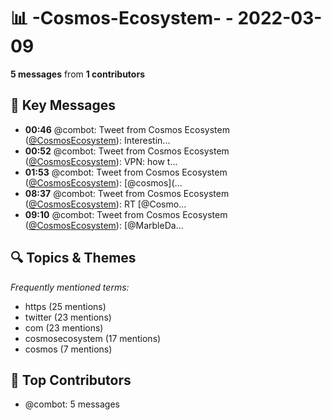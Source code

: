 # 📊 -Cosmos-Ecosystem- - 2022-03-09
**5 messages** from **1 contributors**

## 💬 Key Messages
- **00:46** @combot: Tweet from Cosmos Ecosystem ([@CosmosEcosystem](https://twitter.com/CosmosEcosystem)):
Interestin...
- **00:52** @combot: Tweet from Cosmos Ecosystem ([@CosmosEcosystem](https://twitter.com/CosmosEcosystem)):
VPN: how t...
- **01:53** @combot: Tweet from Cosmos Ecosystem ([@CosmosEcosystem](https://twitter.com/CosmosEcosystem)):
[@cosmos](...
- **08:37** @combot: Tweet from Cosmos Ecosystem ([@CosmosEcosystem](https://twitter.com/CosmosEcosystem)):
RT [@Cosmo...
- **09:10** @combot: Tweet from Cosmos Ecosystem ([@CosmosEcosystem](https://twitter.com/CosmosEcosystem)):
[@MarbleDa...

## 🔍 Topics & Themes
*Frequently mentioned terms:*
- https (25 mentions)
- twitter (23 mentions)
- com (23 mentions)
- cosmosecosystem (17 mentions)
- cosmos (7 mentions)

## 👥 Top Contributors
- @combot: 5 messages